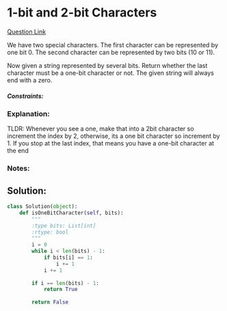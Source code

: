 # 1-bit and 2-bit Characters  

[Question Link](https://leetcode.com/problems/1-bit-and-2-bit-characters/)  

We have two special characters. The first character can be represented by one bit 0. The second character can be represented by two bits (10 or 11).  

Now given a string represented by several bits. Return whether the last character must be a one-bit character or not. The given string will always end with a zero.  

##### Constraints:

### Explanation:
TLDR: Whenever you see a one, make that into a 2bit character so increment the index by 2, otherwise, its a one bit character so increment by 1. If you stop at the last index, that means you have a one-bit character at the end

### Notes:


## Solution:
```Python
class Solution(object):
    def isOneBitCharacter(self, bits):
        """
        :type bits: List[int]
        :rtype: bool
        """
        i = 0
        while i < len(bits) - 1:
            if bits[i] == 1:
                i += 1
            i += 1
            
        if i == len(bits) - 1:
            return True
        
        return False
```